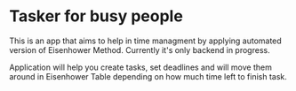 # Tasker for busy people
This is an app that aims to help in time managment by applying automated version of Eisenhower Method. 
Currently it's only backend in progress.

Application will help you create tasks, set deadlines and will move them around in Eisenhower Table depending on how much time left to finish task.

